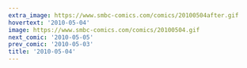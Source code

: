```yaml
---
extra_image: https://www.smbc-comics.com/comics/20100504after.gif
hovertext: '2010-05-04'
image: https://www.smbc-comics.com/comics/20100504.gif
next_comic: '2010-05-05'
prev_comic: '2010-05-03'
title: '2010-05-04'
---
```


